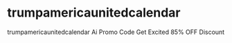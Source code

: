 # trumpamericaunitedcalendar
trumpamericaunitedcalendar Ai Promo Code Get Excited 85% OFF Discount 
